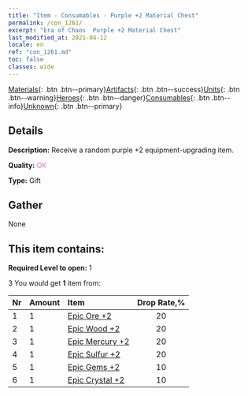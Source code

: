 ```yaml
---
title: "Item - Consumables - Purple +2 Material Chest"
permalink: /con_1261/
excerpt: "Era of Chaos  Purple +2 Material Chest"
last_modified_at: 2021-04-12
locale: en
ref: "con_1261.md"
toc: false
classes: wide
---
```

 [Materials](/){: .btn .btn--primary}[Artifacts](/Artifacts/){: .btn .btn--success}[Units](/Units/){: .btn .btn--warning}[Heroes](/Heroes/){: .btn .btn--danger}[Consumables](/Consumables/){: .btn .btn--info}[Unknown](/Unknown/){: .btn .btn--primary}

## Details
 **Description:** Receive a random purple +2 equipment-upgrading item.

 **Quality:** <span style="color: #DA70D6">OK</span>

 **Type:** Gift

## Gather

  None

## This item contains:

 **Required Level to open:** 1

 3 You would get **1** item  from:

  | Nr | Amount |     Item    | Drop Rate,% |
  |:---|:-------|:------------|:---------:|
  | 1 | 1 | [Epic Ore +2](/Items/mat_47/) | 20 | 
  | 2 | 1 | [Epic Wood +2](/Items/mat_48/) | 20 | 
  | 3 | 1 | [Epic Mercury +2](/Items/mat_49/) | 20 | 
  | 4 | 1 | [Epic Sulfur +2](/Items/mat_50/) | 20 | 
  | 5 | 1 | [Epic Gems +2](/Items/mat_51/) | 10 | 
  | 6 | 1 | [Epic Crystal +2](/Items/mat_52/) | 10 | 
